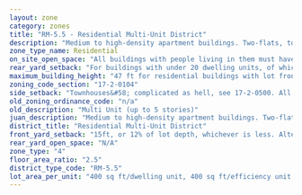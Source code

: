 ```yaml
---
layout: zone
category: zones
title: "RM-5.5 - Residential Multi-Unit District"
description: "Medium to high-density apartment buildings. Two-flats, townhouses, and single family homes are also allowed."
zone_type_name: Residential
on_site_open_space: "All buildings with people living in them must have at least 36 sq ft of on-site open space per dwelling unit. (See 17-2-0308)"
rear_yard_setback: "For buildings with under 20 dwelling units, of which at least 33% are &quot;accessible&quot;&#58; 50 ft or 24% of lot depth, whichever is less. For other buildings&#58; 50 ft or 30% of lot depth, whichever is less."
maximum_building_height: "47 ft for residential buildings with lot frontage of less than 75 ft, 60 ft when lot front is over that. None for schools and churches."
zoning_code_section: "17-2-0104"
side_setback: "Townhouses&#58; complicated as hell, see 17-2-0500. All other buildings&#58; Combined width of side setbacks must equal 20% of lot width, and neither setback can be less than 2 feet or 8% of lot width (whichever is greater.) But no setback is required to be wider than 5 feet."
old_zoning_ordinance_code: "n/a"
old_description: "Multi Unit (up to 5 stories)"
juan_description: "Medium to high-density apartment buildings. Two-flats, townhouses, and single family homes are also allowed."
district_title: "Residential Multi-Unit District"
front_yard_setback: "15ft, or 12% of lot depth, whichever is less. Alternatively, setback can be the average front yard depth of nearest 2 lots."
rear_yard_open_space: "N/A"
zone_type: "4"
floor_area_ratio: "2.5"
district_type_code: "RM-5.5"
lot_area_per_unit: "400 sq ft/dwelling unit, 400 sq ft/efficiency unit, 200 sq ft/SRO unit"
---
```

